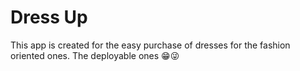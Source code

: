 # Dress Up

This app is created for the easy purchase of dresses for the fashion oriented ones. The deployable ones 😁😜
